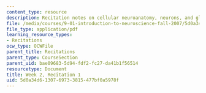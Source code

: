 ```yaml
---
content_type: resource
description: Recitation notes on cellular neuroanatomy, neurons, and glia.
file: /media/courses/9-01-introduction-to-neuroscience-fall-2007/5d0a34d6130769733815477bf0a5978f_wk02_sechand0910.pdf
file_type: application/pdf
learning_resource_types:
- Recitations
ocw_type: OCWFile
parent_title: Recitations
parent_type: CourseSection
parent_uid: bae09683-5d94-fdf2-fc27-da41b1f56514
resourcetype: Document
title: Week 2, Recitation 1
uid: 5d0a34d6-1307-6973-3815-477bf0a5978f
---
```

